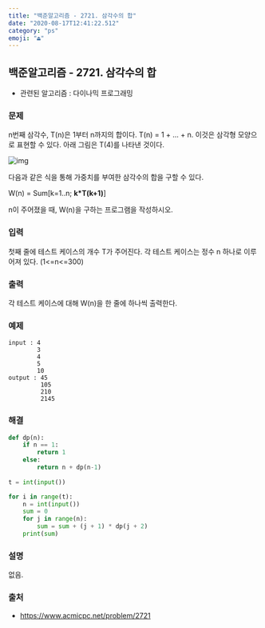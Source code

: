 ```yaml
---
title: "백준알고리즘 - 2721. 삼각수의 합"
date: "2020-08-17T12:41:22.512"
category: "ps"
emoji: "⏏️"
---
```


## 백준알고리즘 - 2721. 삼각수의 합

- 관련된 알고리즘 : 다이나믹 프로그래밍

### 문제

n번째 삼각수, T(n)은 1부터 n까지의 합이다. T(n) = 1 + ... + n. 이것은 삼각형 모양으로 표현할 수 있다. 아래 그림은 T(4)를 나타낸 것이다.

![img](https://www.acmicpc.net/upload/images/tsum.png)

다음과 같은 식을 통해 가중치를 부여한 삼각수의 합을 구할 수 있다.

W(n) = Sum[k=1..n; **k*T(k+1)**]

n이 주어졌을 때, W(n)을 구하는 프로그램을 작성하시오.

### 입력

첫째 줄에 테스트 케이스의 개수 T가 주어진다. 각 테스트 케이스는 정수 n 하나로 이루어져 있다. (1<=n<=300)

### 출력

각 테스트 케이스에 대해 W(n)을 한 줄에 하나씩 출력한다.

### 예제

```
input : 4
        3
        4
        5
        10
output : 45
         105
         210
         2145
```

### 해결

```python
def dp(n):
    if n == 1:
        return 1
    else:
        return n + dp(n-1)
    
t = int(input())

for i in range(t):
    n = int(input())
    sum = 0
    for j in range(n):
        sum = sum + (j + 1) * dp(j + 2)
    print(sum)
```

### 설명

없음.

### 출처

- https://www.acmicpc.net/problem/2721
